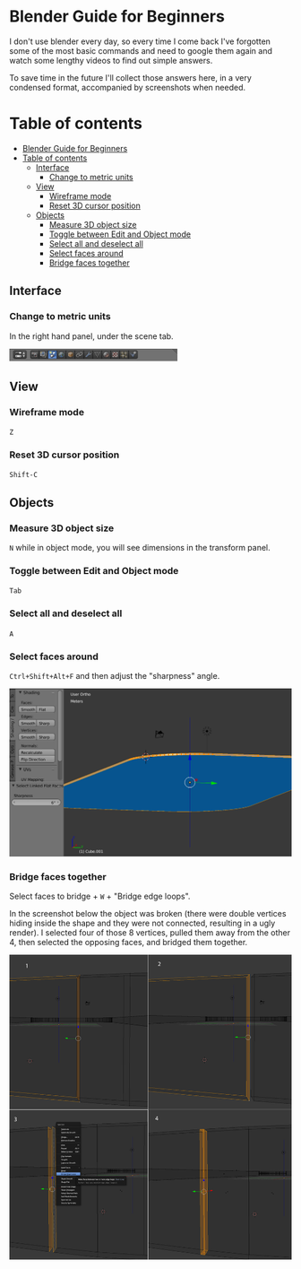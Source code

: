 # Blender Guide for Beginners

I don't use blender every day, so every time I come back I've forgotten some of the most basic commands and need to google them again and watch some lengthy videos to find out simple answers.

To save time in the future I'll collect those answers here, in a very condensed format, accompanied by screenshots when needed.


# Table of contents
<!-- TOC depthFrom:1 depthTo:6 withLinks:1 updateOnSave:1 orderedList:0 -->

- [Blender Guide for Beginners](#blender-guide-for-beginners)
- [Table of contents](#table-of-contents)
	- [Interface](#interface)
		- [Change to metric units](#change-to-metric-units)
	- [View](#view)
		- [Wireframe mode](#wireframe-mode)
		- [Reset 3D cursor position](#reset-3d-cursor-position)
	- [Objects](#objects)
		- [Measure 3D object size](#measure-3d-object-size)
		- [Toggle between Edit and Object mode](#toggle-between-edit-and-object-mode)
		- [Select all and deselect all](#select-all-and-deselect-all)
		- [Select faces around](#select-faces-around)
		- [Bridge faces together](#bridge-faces-together)

<!-- /TOC -->

## Interface

### Change to metric units
In the right hand panel, under the scene tab.

<img src="images/units.png" width="300">

## View

### Wireframe mode
`Z`

### Reset 3D cursor position
`Shift-C`

## Objects
### Measure 3D object size
`N` while in object mode, you will see dimensions in the transform panel.

### Toggle between Edit and Object mode
`Tab`

### Select all and deselect all
`A`

### Select faces around
`Ctrl+Shift+Alt+F` and then adjust the "sharpness" angle.

![Select faces around "Ctrl+Shift+Alt+F"](images/select_faces_around.png)

### Bridge faces together
Select faces to bridge + `W` + "Bridge edge loops".

In the screenshot below the object was broken (there were double vertices hiding inside the shape and they were not connected, resulting in a ugly render). I selected four of those 8 vertices, pulled them away from the other 4, then selected the opposing faces, and bridged them together.

![Select faces to bridge + `W` + "Bridge edge loops"](images/bridge_edge_loops.png)
